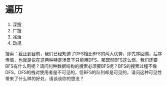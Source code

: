 # 遍历



1. 深搜
2. 广搜
3. 减治
4. 动规



搜索：截止到目前，我们已经知道了DFS相比BFS的两大优势，即先序回溯，后序传值，也就是说在这两种特定场景下只能用DFS。那既然BFS这么弱，我们还要BFS有什么用呢？请问何种数据结构的搜索必须要BFS呢？BFS的搜索过程不像DFS，DFS的栈对使用者是不可见的，但BFS的队列却是可见的，请问这种可见性带来了什么样的好处，请谈谈你的想法？
